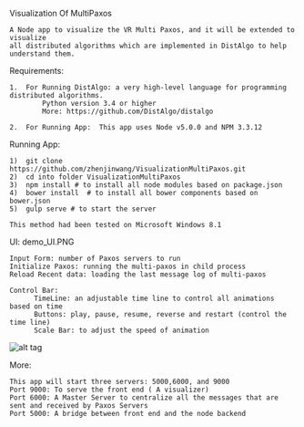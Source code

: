 Visualization Of MultiPaxos

    A Node app to visualize the VR Multi Paxos, and it will be extended to visualize 
    all distributed algorithms which are implemented in DistAlgo to help understand them.
  
Requirements:
    
    1.  For Running DistAlgo: a very high-level language for programming distributed algorithms. 
            Python version 3.4 or higher 
            More: https://github.com/DistAlgo/distalgo
            
    2.  For Running App:  This app uses Node v5.0.0 and NPM 3.3.12
    
Running App:

    1)  git clone https://github.com/zhenjinwang/VisualizationMultiPaxos.git
    2)  cd into folder VisualizationMultiPaxos
    3)  npm install # to install all node modules based on package.json
    4)  bower install  # to install all bower components based on bower.json
    5)  gulp serve # to start the server
    
    This method had been tested on Microsoft Windows 8.1

UI: demo_UI.PNG

    Input Form: number of Paxos servers to run
    Initialize Paxos: running the multi-paxos in child process
    Reload Recent data: loading the last message log of multi-paxos 
    
    Control Bar: 
          TimeLine: an adjustable time line to control all animations based on time
          Buttons: play, pause, resume, reverse and restart (control the time line)
          Scale Bar: to adjust the speed of animation
          
  ![alt tag](https://github.com/zhenjinwang/VisualizationMultiPaxos/blob/master/demo_UI.PNG)  
    
More:

    This app will start three servers: 5000,6000, and 9000
    Port 9000: To serve the front end ( A visualizer)
    Port 6000: A Master Server to centralize all the messages that are sent and received by Paxos Servers
    Port 5000: A bridge between front end and the node backend
